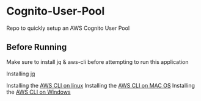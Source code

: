 # Cognito-User-Pool
Repo to quickly setup an AWS Cognito User Pool

## Before Running

Make sure to install jq & aws-cli before attempting to run this application

Installing [jq](https://stedolan.github.io/jq/download/)

Installing the [AWS CLI on linux](https://docs.aws.amazon.com/cli/latest/userguide/install-linux.html)
Installing the [AWS CLI on MAC OS](https://docs.aws.amazon.com/cli/latest/userguide/install-macos.html)
Installing the [AWS CLI on Windows](https://docs.aws.amazon.com/cli/latest/userguide/install-windows.html)

